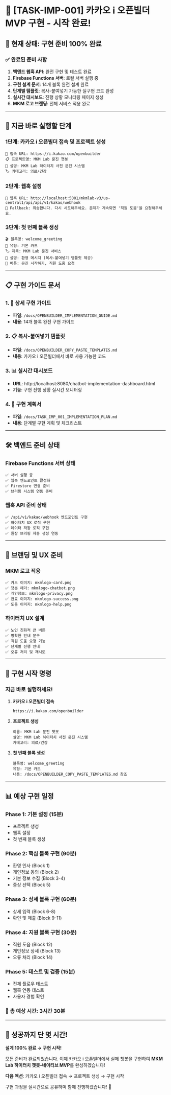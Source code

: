 # 🚀 [TASK-IMP-001] 카카오 i 오픈빌더 MVP 구현 - 시작 완료!

## 📍 현재 상태: 구현 준비 100% 완료

### ✅ 완료된 준비 사항
1. **백엔드 웹훅 API**: 완전 구현 및 테스트 완료
2. **Firebase Functions 서버**: 로컬 서버 실행 중
3. **구현 설계 문서**: 14개 블록 완전 설계 완료
4. **단계별 템플릿**: 복사-붙여넣기 가능한 실구현 코드 완성
5. **실시간 대시보드**: 진행 상황 모니터링 페이지 생성
6. **MKM 로고 브랜딩**: 전체 서비스 적용 완료

---

## 🎯 지금 바로 실행할 단계

### 1단계: 카카오 i 오픈빌더 접속 및 프로젝트 생성
```
📍 접속 URL: https://i.kakao.com/openbuilder
📋 프로젝트명: MKM Lab 문진 챗봇
📝 설명: MKM Lab 하이터치 사전 문진 시스템
🏷️ 카테고리: 의료/건강
```

### 2단계: 웹훅 설정
```
🔗 웹훅 URL: http://localhost:5001/mkmlab-v3/us-central1/api/api/v1/kakao/webhook
💬 Fallback: 죄송합니다. 다시 시도해주세요. 문제가 계속되면 '직원 도움'을 요청해주세요.
```

### 3단계: 첫 번째 블록 생성
```
🎬 블록명: welcome_greeting
📝 유형: 기본 카드
🏷️ 제목: MKM Lab 문진 서비스
📄 설명: 환영 메시지 (복사-붙여넣기 템플릿 제공)
🔘 버튼: 문진 시작하기, 직원 도움 요청
```

---

## 📋 구현 가이드 문서

### 1. 📖 상세 구현 가이드
- **파일**: `/docs/OPENBUILDER_IMPLEMENTATION_GUIDE.md`
- **내용**: 14개 블록 완전 구현 가이드

### 2. 📋 복사-붙여넣기 템플릿
- **파일**: `/docs/OPENBUILDER_COPY_PASTE_TEMPLATES.md`
- **내용**: 카카오 i 오픈빌더에서 바로 사용 가능한 코드

### 3. 📊 실시간 대시보드
- **URL**: http://localhost:8080/chatbot-implementation-dashboard.html
- **기능**: 구현 진행 상황 실시간 모니터링

### 4. 🎯 구현 계획서
- **파일**: `/docs/TASK_IMP_001_IMPLEMENTATION_PLAN.md`
- **내용**: 단계별 구현 계획 및 체크리스트

---

## 🛠️ 백엔드 준비 상태

### Firebase Functions 서버 상태
```
✅ 서버 실행 중
✅ 웹훅 엔드포인트 활성화
✅ Firestore 연결 준비
✅ 브리핑 시스템 연동 준비
```

### 웹훅 API 준비 상태
```
✅ /api/v1/kakao/webhook 엔드포인트 구현
✅ 하이터치 UX 로직 구현
✅ 데이터 저장 로직 구현
✅ 원장 브리핑 자동 생성 연동
```

---

## 🎨 브랜딩 및 UX 준비

### MKM 로고 적용
```
✅ 카드 이미지: mkmlogo-card.png
✅ 챗봇 헤더: mkmlogo-chatbot.png
✅ 개인정보: mkmlogo-privacy.png
✅ 완료 이미지: mkmlogo-success.png
✅ 도움 이미지: mkmlogo-help.png
```

### 하이터치 UX 설계
```
✅ 노인 친화적 큰 버튼
✅ 명확한 안내 문구
✅ 직원 도움 요청 기능
✅ 단계별 진행 안내
✅ 오류 처리 및 재시도
```

---

## 🚀 구현 시작 명령

### 지금 바로 실행하세요!

1. **카카오 i 오픈빌더 접속**
   ```
   https://i.kakao.com/openbuilder
   ```

2. **프로젝트 생성**
   ```
   이름: MKM Lab 문진 챗봇
   설명: MKM Lab 하이터치 사전 문진 시스템
   카테고리: 의료/건강
   ```

3. **첫 번째 블록 생성**
   ```
   블록명: welcome_greeting
   유형: 기본 카드
   내용: /docs/OPENBUILDER_COPY_PASTE_TEMPLATES.md 참조
   ```

---

## 📊 예상 구현 일정

### Phase 1: 기본 설정 (15분)
- 프로젝트 생성
- 웹훅 설정
- 첫 번째 블록 생성

### Phase 2: 핵심 블록 구현 (90분)
- 환영 인사 (Block 1)
- 개인정보 동의 (Block 2)
- 기본 정보 수집 (Block 3-4)
- 증상 선택 (Block 5)

### Phase 3: 상세 블록 구현 (60분)
- 상세 입력 (Block 6-8)
- 확인 및 제출 (Block 9-11)

### Phase 4: 지원 블록 구현 (30분)
- 직원 도움 (Block 12)
- 개인정보 상세 (Block 13)
- 오류 처리 (Block 14)

### Phase 5: 테스트 및 검증 (15분)
- 전체 플로우 테스트
- 웹훅 연동 테스트
- 사용자 경험 확인

### 🎯 총 예상 시간: 3시간 30분

---

## 🎉 성공까지 단 몇 시간!

**설계 100% 완료 → 구현 시작!**

모든 준비가 완료되었습니다. 이제 카카오 i 오픈빌더에서 실제 챗봇을 구현하여 **MKM Lab 하이터치 챗봇-네이티브 MVP**를 완성하겠습니다!

**다음 액션**: 카카오 i 오픈빌더 접속 → 프로젝트 생성 → 구현 시작

구현 과정을 실시간으로 공유하며 함께 진행하겠습니다! 🚀
